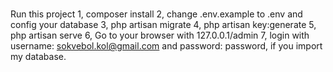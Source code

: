 #####

Run this project
1, composer install
2, change .env.example to .env and config your database
3, php artisan migrate
4, php artisan key:generate
5, php artisan serve
6, Go to your browser with 127.0.0.1/admin
7, login with username: sokvebol.kol@gmail.com and password: password, if you import my database.
